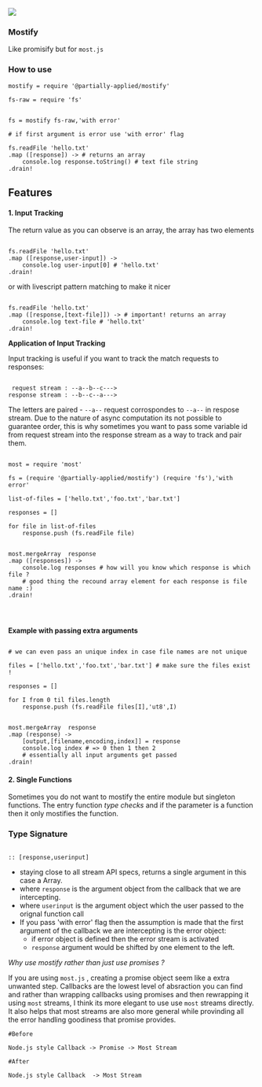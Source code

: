 
![](http://imgur.com/NXjwaZr)

### Mostify
Like promisify but for `most.js`


### How to use

```livescript
mostify = require '@partially-applied/mostify'

fs-raw = require 'fs'


fs = mostify fs-raw,'with error' 

# if first argument is error use 'with error' flag

fs.readFile 'hello.txt'
.map ([response]) -> # returns an array
    console.log response.toString() # text file string
.drain!
```

## Features

#### 1. Input Tracking

The return value as you can observe is an array, the array has two elements

```livescript

fs.readFile 'hello.txt'
.map ([response,user-input]) -> 
    console.log user-input[0] # 'hello.txt'
.drain!

```

or with livescript pattern matching to make it nicer

```livescript

fs.readFile 'hello.txt'
.map ([response,[text-file]]) -> # important! returns an array
    console.log text-file # 'hello.txt'
.drain!

```

**Application of Input Tracking**

Input tracking is useful if you want to track the match requests to responses:

```livescript

 request stream : --a--b--c--->
response stream : --b--c--a--->

```

The letters are paired - `--a--` request corrospondes to `--a--` in respose stream. Due to the nature of async computation its not possible to guarantee order, this is why sometimes you want to pass some variable id from request stream into the response stream as a way to track and pair them.

```livescript

most = require 'most'

fs = (require '@partially-applied/mostify') (require 'fs'),'with error'

list-of-files = ['hello.txt','foo.txt','bar.txt']

responses = []

for file in list-of-files
    response.push (fs.readFile file)


most.mergeArray  response
.map ([responses]) ->
    console.log responses # how will you know which response is which file ?
    # good thing the recound array element for each response is file name :)
.drain!




```


**Example with passing extra arguments**


```livescript

# we can even pass an unique index in case file names are not unique

files = ['hello.txt','foo.txt','bar.txt'] # make sure the files exist !

responses = []

for I from 0 til files.length
    response.push (fs.readFile files[I],'ut8',I)


most.mergeArray  response
.map (response) ->
    [output,[filename,encoding,index]] = response
    console.log index # => 0 then 1 then 2 
    # essentially all input arguments get passed
.drain!

```

#### 2. Single Functions

Sometimes you do not want to mostify the entire module but singleton functions. The entry function *type checks* and if the parameter is a function then it only mostifies the function. 


### Type Signature
```livescript

:: [response,userinput]

```

- staying close to all stream API specs, returns a single argument in this    case a Array.
- where `response` is the argument object from the callback that we are intercepting.
- where `userinput` is the argument object which the user passed to the orignal function call
- If you pass 'with error' flag then the assumption is made that the first argument of the callback we are intercepting is the error object:
    - if error object is defined then the error stream is activated
    - `response` argument would be shifted by one element to the left.

 



*Why use mostify rather than just use promises ?*


If you are using `most.js` , creating a promise object seem like a extra unwanted step. Callbacks are the lowest level of absraction you can find and rather than wrapping callbacks using promises and then rewrapping it using `most` streams, I think its more elegant to use use `most` streams directly. It also helps that most streams are also more general while provinding all the error handling goodiness that promise provides.

```livescript
#Before

Node.js style Callback -> Promise -> Most Stream

#After

Node.js style Callback  -> Most Stream
```